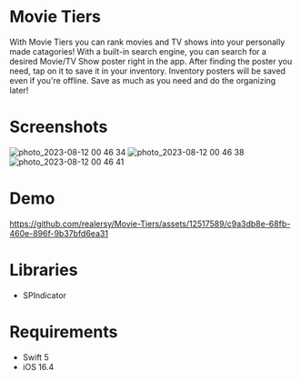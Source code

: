 # Movie Tiers
With Movie Tiers you can rank movies and TV shows into your personally made catagories! With a built-in search engine, 
you can search for a desired Movie/TV Show poster right in the app.
After finding the poster you need, tap on it to save it in your inventory. Inventory posters will be saved even if 
you're offline. Save as much as you need and do the organizing later!


# Screenshots
![photo_2023-08-12 00 46 34](https://github.com/realersy/Movie-Tiers/assets/12517589/abbf2727-d780-43d2-b96c-23bac394a80a)
![photo_2023-08-12 00 46 38](https://github.com/realersy/Movie-Tiers/assets/12517589/36e2086f-2813-4821-9d65-dae075254ce4)
![photo_2023-08-12 00 46 41](https://github.com/realersy/Movie-Tiers/assets/12517589/794c50c5-cfe5-4acb-bc57-0f2e24e42cc7)

# Demo
https://github.com/realersy/Movie-Tiers/assets/12517589/c9a3db8e-68fb-460e-896f-9b37bfd6ea31


# Libraries
- SPIndicator

# Requirements
- Swift 5
- iOS 16.4


